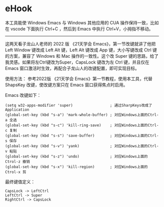 # eHook

本工具能使 Windows Emacs 与 Windows 其他应用的 CUA 操作保持一致，比如在 vscode 下面执行 Ctrl+C ，然后到 Emacs 中执行 Ctrl+V，小拇指不移动。

---

这两天看子龙山人老师的 2022 版 《21天学会 Emacs》，第一节改键就讲了他把 Left Window 键改成 Left Alt 键，Left Alt 键改成 App 键，大小写键改成 Ctrl 键的方案，兼容了 Windows 和 Mac 操作的一致性。这个改 Super 键的思路，给了我灵感。如果将左Ctrl键改为Super，CapsLock 键改为左 Ctrl 键，并且仅在 Emacs 窗口激活时生效，再配合子龙山人的改键配置，即可实现目标。

使用方法：
参考2022版 《21天学会 Emacs》第一节教程，使用本工具，代替 ShapsKey 改键，使改键方案只在 Emacs 窗口获得焦点时启用。

Emacs 改键如下：

```
(setq w32-apps-modifier 'super)                 ; 通过SharpKeys改成了 Application
(global-set-key (kbd "s-a") 'mark-whole-buffer) ; 对应Windows上面的Ctrl-a 全选
(global-set-key (kbd "s-c") 'kill-ring-save)    ; 对应Windows上面的Ctrl-c 复制
(global-set-key (kbd "s-s") 'save-buffer)       ; 对应Windows上面的Ctrl-s 保存
(global-set-key (kbd "s-v") 'yank)              ; 对应Windows上面的Ctrl-v 粘贴
(global-set-key (kbd "s-z") 'undo)              ; 对应Windows上面的Ctrol-z 撤销
(global-set-key (kbd "s-x") 'kill-region)       ; 对应Windows上面的Ctrol-x 剪
```

最终键值定义：

```
CapsLock -> LeftCtrl
LeftCtrl -> Super
RightCtrl -> CapsLock
```
